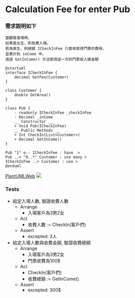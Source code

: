 Calculation Fee for enter Pub
===

### 需求說明如下
```
當顧客進場時，
如果是女生，則免費入場。
若為男生，則根據 ICheckInFee 介面來取得門票的費用，
並累計到 inCome 中。
透過 GetInCome() 方法取得這一次的門票收入總金額
```

```plantuml
@startuml
interface ICheckInFee {
    decimal GetFee(Customer)
}

class Customer {
    double GetArea()
}

class Pub {
    - readonly ICheckInFee _checkInFee
    - Decimal _inCome
    __ Constructor __
    + Void Pub(ICheckInFee)
    __ Public Methods __
    + Int CheckIn(List<Customer>)
    + Decimal GetInCome()
}

Pub "1" o-- ICheckInFee : have  >
Pub ..> "0..*" Customer : use many >
ICheckInFee ..> Customer : use >
@enduml
```
[PlantUMLWeb](http://www.plantuml.com/plantuml/uml/LP1FIyGm4CNl-HH3JwtIebUHij95AIXuybgooKY3-GF9H5Z4xsxQJTmsf-Jbz-RbvH28Uuf6CsK9_ISN2ECme_WQxJCY_318Iw9GXcjuGKfYFSH0pg1ls2zZGlCGe4Z5uE99uy8_UUJr1doFfyoqaAwai_gyIvp4_pvZnvm-AJiuSr6d2GPd0_aeoFbqNDLR-71ABXdrPcHJ74dNIi0Rqknak9f6Iv3n-bK5UYnj-YOJn-i7ZEiZBfMMCjLz1QvjTnqUOERV2D2lHDVrKDrrtKq5PN0YOa0mt9uJjBKky9vAm06jZ4R_0G00)
![](https://ptuml.hackmd.io/svg/NP51QyGW58Jl_ef7JabBmlQwbB0bIqkWXPvw3Qw-9LAZeC-5fVI_LrFJPEj9nsySHm-UkACmQQOCeJjpWT1t8uhFtZmZmXU3E2GADN4DBqXHBBlWoKxeAlRDcD3SUrYanM33IMFYdnpoSWE-XrDcQeXRqXfzlKaSnDyyOyUSFYZJnOnP7GRehF7aWY3hud9Mx-73AfaooisHrUA8kbO2tf16A_rgwWr1nijNvUbnQTDMcJYk3z3Fb_YjbCeK3mNOkhxfi8UHNn2WdOccQQ7ODSrTiJxJ7e97cBYvHcXhJV0_gcK7D3BzqGy0)

### Tests
- 給定入場人數, 驗證收費人數
    - Arrange
      - 入場客戶為3男2女
    - Act
      - 收費人數 := CheckIn(客戶們)
    - Assert
        - excepted: 3人
- 給定入場人數與收費金額, 驗證收費總額
    - Arrange
        - 入場客戶為3男2女
        - 門票收費為100$
    - Act
        - CheckIn(客戶們)
      - 收費總額 := GetInCome()
    - Assert
        - excepted: 300$
